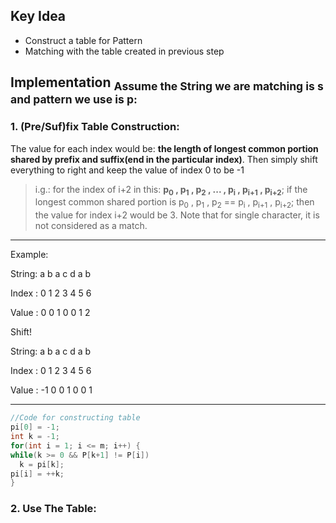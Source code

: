 ## Key Idea
- Construct a table for Pattern
- Matching with the table created in previous step

## Implementation <sub>Assume the String we are matching is s and pattern we use is p:</sub>
### 1. (Pre/Suf)fix Table Construction:
The value for each index would be: **the length of longest common portion shared by prefix and suffix(end in the particular index)**. Then simply shift everything to right and keep the value of index 0 to be -1

> i.g.: for the index of i+2 in this: **p<sub>0</sub> , p<sub>1</sub> , p<sub>2</sub> , ... , p<sub>i</sub> , p<sub>i+1</sub> , p<sub>i+2</sub>**; if the longest common shared portion is p<sub>0</sub> , p<sub>1</sub> , p<sub>2</sub> == p<sub>i</sub> , p<sub>i+1</sub> , p<sub>i+2</sub>; then the value for index i+2 would be 3. Note that for single character, it is not considered as a match.
___
Example:

String: a b a c d a b

Index : 0 1 2 3 4 5 6

Value : 0 0 1 0 0 1 2

Shift!

String:  a b a c d a b

Index :  0 1 2 3 4 5 6

Value : -1 0 0 1 0 0 1
___

```JAVA
//Code for constructing table
pi[0] = -1;
int k = -1;
for(int i = 1; i <= m; i++) {
while(k >= 0 && P[k+1] != P[i])
  k = pi[k];
pi[i] = ++k;
}
```

### 2. Use The Table:
